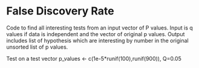 # False Discovery Rate 

Code to find all interesting tests from an input vector of P values. Input is q values if data is independent and the vector of original p values. Output includes list of hypothesis which are interesting by number in the original unsorted list of p values.  

Test on a test vector p_values <- c(1e-5*runif(100),runif(900)), Q=0.05




 